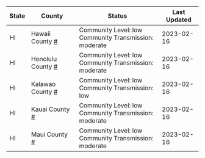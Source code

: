 State | County | Status | Last Updated
--- | --- | --- | --- 
HI | Hawaii County <a href="#hawaii_county">#</a> | <a name="hawaii_county"></a>Community Level: low<br/>Community Transmission: moderate | 2023-02-16
HI | Honolulu County <a href="#honolulu_county">#</a> | <a name="honolulu_county"></a>Community Level: low<br/>Community Transmission: moderate | 2023-02-16
HI | Kalawao County <a href="#kalawao_county">#</a> | <a name="kalawao_county"></a>Community Level: low<br/>Community Transmission: low | 2023-02-16
HI | Kauai County <a href="#kauai_county">#</a> | <a name="kauai_county"></a>Community Level: low<br/>Community Transmission: moderate | 2023-02-16
HI | Maui County <a href="#maui_county">#</a> | <a name="maui_county"></a>Community Level: low<br/>Community Transmission: moderate | 2023-02-16
